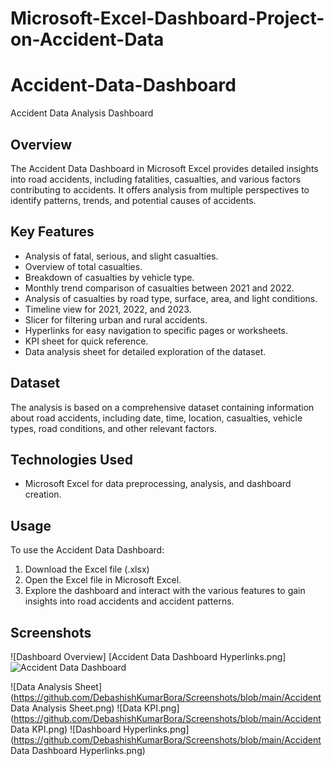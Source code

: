 # Microsoft-Excel-Dashboard-Project-on-Accident-Data
# Accident-Data-Dashboard
Accident Data Analysis Dashboard

## Overview

The Accident Data Dashboard in Microsoft Excel provides detailed insights into road accidents, including fatalities, casualties, and various factors contributing to accidents. It offers analysis from multiple perspectives to identify patterns, trends, and potential causes of accidents.

## Key Features

- Analysis of fatal, serious, and slight casualties.
- Overview of total casualties.
- Breakdown of casualties by vehicle type.
- Monthly trend comparison of casualties between 2021 and 2022.
- Analysis of casualties by road type, surface, area, and light conditions.
- Timeline view for 2021, 2022, and 2023.
- Slicer for filtering urban and rural accidents.
- Hyperlinks for easy navigation to specific pages or worksheets.
- KPI sheet for quick reference.
- Data analysis sheet for detailed exploration of the dataset.

## Dataset

The analysis is based on a comprehensive dataset containing information about road accidents, including date, time, location, casualties, vehicle types, road conditions, and other relevant factors.

## Technologies Used

- Microsoft Excel for data preprocessing, analysis, and dashboard creation.

## Usage

To use the Accident Data Dashboard:

1. Download the Excel file (.xlsx)
2. Open the Excel file in Microsoft Excel.
3. Explore the dashboard and interact with the various features to gain insights into road accidents and accident patterns.

## Screenshots

![Dashboard Overview]
[Accident Data Dashboard Hyperlinks.png]![Accident Data Dashboard](https://github.com/DebashishKumarBora/Microsoft-Excel-Dashboard-Project-on-Accident-Data/assets/167493544/4522ff98-54fa-495a-b26e-6e9c19aefc5c)

![Data Analysis Sheet](https://github.com/DebashishKumarBora/Screenshots/blob/main/Accident Data Analysis Sheet.png)
![Data KPI.png](https://github.com/DebashishKumarBora/Screenshots/blob/main/Accident Data KPI.png)
![Dashboard Hyperlinks.png](https://github.com/DebashishKumarBora/Screenshots/blob/main/Accident Data Dashboard Hyperlinks.png)



